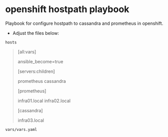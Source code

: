 # openshift hostpath playbook
Playbook for configure hostpath to cassandra and prometheus in openshift.


- Adjust the files below:

```
hosts
```
> [all:vars]
>
> ansible_become=true
>
> [servers:children]
>
> prometheus
> cassandra
>
> [prometheus]
>
> infra01.local
> infra02.local
>
> [cassandra]
>
> infra03.local



```
vars/vars.yaml
```
